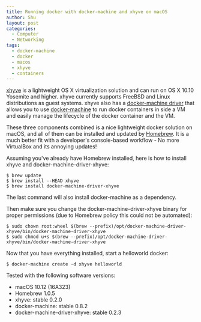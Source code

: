 ```yaml
---
title: Running docker with docker-machine and xhyve on macOS
author: Shu
layout: post
categories:
  - Computer
  - Networking
tags:
  - docker-machine
  - docker
  - macos
  - xhyve
  - containers
---
```


[xhyve](https://github.com/mist64/xhyve) is a lightweight OS X virtualization
solution and can run on OS X 10.10 Yosemite and higher. xhyve currently
supports FreeBSD and Linux distributions as guest systems. xhyve also has a
[docker-machine driver](https://github.com/zchee/docker-machine-driver-xhyve)
that allows you to use [docker-machine](https://github.com/docker/machine) to
run docker containers in side a VM and easily manage the lifecycle of the
docker container and the VM.

These three components combined is a nice lightweight docker solution on macOS,
and all of them can be installed and updated by [Homebrew](http://brew.sh).  It
is a much better fit with a developer's console-based workflow - No more
VirtualBox and its annoying updates!

Assuming you've already have Homebrew installed, here is how to install xhyve
and docker-machine-driver-xhyve:

    $ brew update
    $ brew install --HEAD xhyve
    $ brew install docker-machine-driver-xhyve

The last command will also install docker-machine as a dependency.

Then make sure you change the docker-machine-driver-xhyve binary for proper
permissions (due to Homebrew policy this could not be automated):

    $ sudo chown root:wheel $(brew --prefix)/opt/docker-machine-driver-xhyve/bin/docker-machine-driver-xhyve
    $ sudo chmod u+s $(brew --prefix)/opt/docker-machine-driver-xhyve/bin/docker-machine-driver-xhyve

Now that you have everything installed, start a helloworld docker:

    $ docker-machine create -d xhyve helloworld

Tested with the following software versions:

 - macOS 10.12 (16A323)
 - Homebrew 1.0.5
 - xhyve: stable 0.2.0
 - docker-machine: stable 0.8.2
 - docker-machine-driver-xhyve: stable 0.2.3
